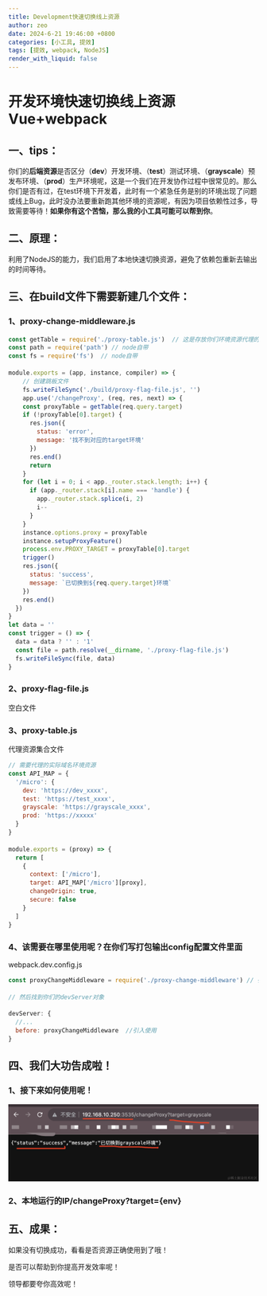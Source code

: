 ```yaml
---
title: Development快速切换线上资源
author: zeo
date: 2024-6-21 19:46:00 +0800
categories: [小工具, 提效]
tags: [提效, webpack, NodeJS]
render_with_liquid: false
---
```


# 开发环境快速切换线上资源Vue+webpack

## 一、**tips**：

你们的**后端资源**是否区分（**dev**）开发环境、（**test**）测试环境、（**grayscale**）预发布环境、（**prod**）生产环境呢，这是一个我们在开发协作过程中很常见的。那么你们是否有过，在test环境下开发着，此时有一个紧急任务是别的环境出现了问题或线上Bug，此时没办法要重新跑其他环境的资源呢，有因为项目依赖性过多，导致需要等待！**如果你有这个苦恼，那么我的小工具可能可以帮到你**。

## 二、原理：

利用了NodeJS的能力，我们启用了本地快速切换资源，避免了依赖包重新去输出的时间等待。



## 三、在build文件下需要新建几个文件：

### 1、proxy-change-middleware.js

````javascript
const getTable = require('./proxy-table.js')  // 这是存放你们环境资源代理的文件
const path = require('path') // node自带
const fs = require('fs')  // node自带

module.exports = (app, instance, compiler) => {
	// 创建跳板文件
	fs.writeFileSync('./build/proxy-flag-file.js', '')
	app.use('/changeProxy', (req, res, next) => {
    const proxyTable = getTable(req.query.target)
    if (!proxyTable[0].target) {
      res.json({
        status: 'error',
        message: '找不到对应的target环境'
      })
      res.end()
      return
    }
    for (let i = 0; i < app._router.stack.length; i++) {
      if (app._router.stack[i].name === 'handle') {
        app._router.stack.splice(i, 2)
        i--
      }
    }
    instance.options.proxy = proxyTable
    instance.setupProxyFeature()
    process.env.PROXY_TARGET = proxyTable[0].target
    trigger()
    res.json({
      status: 'success',
      message: `已切换到${req.query.target}环境`
    })
    res.end()
  })
}
let data = ''
const trigger = () => {
  data = data ? '' : '1'
  const file = path.resolve(__dirname, './proxy-flag-file.js')
  fs.writeFileSync(file, data)
}
````



### 2、proxy-flag-file.js

空白文件



### 3、proxy-table.js

代理资源集合文件

````javascript
// 需要代理的实际域名环境资源
const API_MAP = {
  '/micro': {
    dev: 'https://dev_xxxx',
    test: 'https://test_xxxx',
    grayscale: 'https://grayscale_xxxx',
    prod: 'https://xxxxx'
  }
}

module.exports = (proxy) => {
  return [
    {
      context: ['/micro'],
      target: API_MAP['/micro'][proxy],
      changeOrigin: true,
      secure: false
    }
  ]
}
````



### 4、该需要在哪里使用呢？在你们写打包输出config配置文件里面

webpack.dev.config.js

````javascript
const proxyChangeMiddleware = require('./proxy-change-middleware') // 引入我们的文件

// 然后找到你们的devServer对象

devServer: {
  //...
  before: proxyChangeMiddleware  //引入使用
}
````



## 四、我们大功告成啦！



### 1、接下来如何使用呢！
![change-proxy](/assets/img/posts/changeProxy.png)

### 2、本地运行的IP/changeProxy?target={env}



## 五、成果：

如果没有切换成功，看看是否资源正确使用到了哦！

是否可以帮助到你提高开发效率呢！

领导都要夸你高效呢！